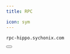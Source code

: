```yaml
---
title: RPC

icon: sym
---
```


<div class="code-block-wrapper"><!-- Note: Change nodename-->
  <pre><code>rpc-hippo.sychonix.com</code></pre>
  <button class="copy-btn"><i class="fas fa-copy"></i></button>
</div><!-- Note: Change nodename-->
